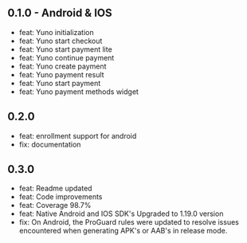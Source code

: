 ## 0.1.0 - Android & IOS
- feat: Yuno initialization
- feat: Yuno start checkout
- feat: Yuno start payment lite
- feat: Yuno continue payment
- feat: Yuno create payment
- feat: Yuno payment result
- feat: Yuno start payment
- feat: Yuno payment methods widget
## 0.2.0
- feat: enrollment support for android
- fix: documentation
## 0.3.0
- feat: Readme updated
- feat: Code improvements
- feat: Coverage 98.7%
- feat: Native Android and IOS SDK's Upgraded to 1.19.0 version
- fix: On Android, the ProGuard rules were updated to resolve issues encountered when generating APK's or AAB's in release mode.

